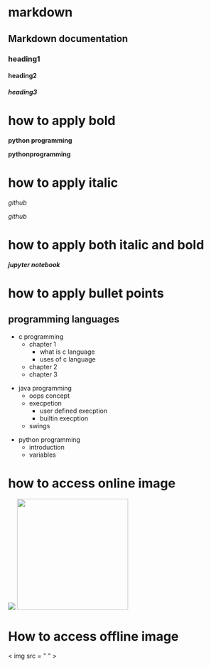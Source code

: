 # markdown

## Markdown documentation

### heading1


#### heading2


##### heading3
 
 # how to apply bold
 
 **python programming**
 
 __pythonprogramming__
 
 # how to apply italic
 
 *github*
 
 _github_
 
 # how to apply both italic and bold
 
 ***jupyter notebook***
 
 # how to apply bullet points
   
 ## programming languages
  + c programming
    - chapter 1
      - what is c language
      - uses of c language
    - chapter 2
    - chapter 3
  - java programming
    + oops concept
    + execpetion 
      - user defined execption
      - builtin execption
    + swings
  * python programming
      + introduction
      + variables
 
 
 # how to access online image
 <img src = "https://cdn.pixabay.com/photo/2014/02/27/16/10/tree-276014__340.jpg" >
 
 <img src = "https://cdn.pixabay.com/photo/2014/02/27/16/10/tree-276014__340.jpg"  width = 250px  height = 250px>
 
 
 # How to access offline image
 
 < img src = " " >
